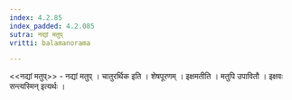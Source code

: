 ```yaml
---
index: 4.2.85
index_padded: 4.2.085
sutra: नद्यां मतुप्‌
vritti: balamanorama

---
```

<<नद्यां मतुप्>> - नद्यां मतुप् । चातुरर्थिक इति । शेषपूरणम् । इक्षमतीति । मतुपि उपावितौ । इक्षवः सन्त्यस्मिन् इत्यर्थः ।